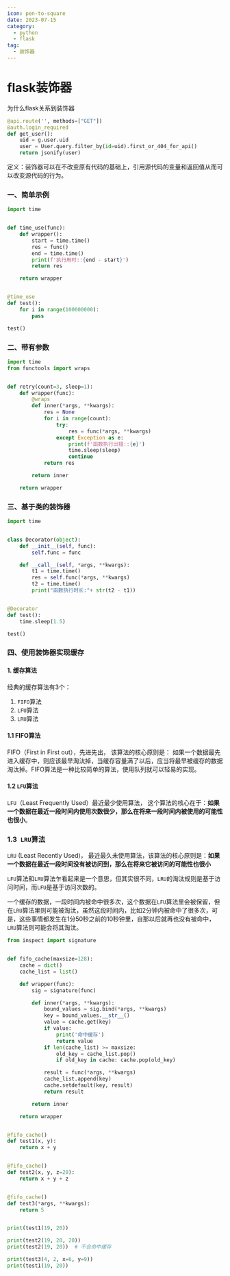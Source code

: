 ```yaml
---
icon: pen-to-square
date: 2023-07-15
category:
  - python
  - flask
tag:
  - 装饰器
---
```


# flask装饰器

为什么flask关系到装饰器

```python
@api.route('', methods=["GET"])
@auth.login_required
def get_user():
    uid = g.user.uid
    user = User.query.filter_by(id=uid).first_or_404_for_api()
    return jsonify(user)
```



定义：装饰器可以在不改变原有代码的基础上，引用源代码的变量和返回值从而可以改变源代码的行为。

### 一、简单示例

```python
import time


def time_use(func):
    def wrapper():
        start = time.time()
        res = func()
        end = time.time()
        print(f'执行用时::{end - start}')
        return res

    return wrapper


@time_use
def test():
    for i in range(100000000):
        pass

test()
```

### 二、带有参数

```python
import time
from functools import wraps


def retry(count=3, sleep=1):
    def wrapper(func):
        @wraps
        def inner(*args, **kwargs):
            res = None
            for i in range(count):
                try:
                    res = func(*args, **kwargs)
                except Exception as e:
                    print(f'函数执行出错::{e}')
                    time.sleep(sleep)
                    continue
            return res

        return inner

    return wrapper
```

### 三、基于类的装饰器

```python
import time


class Decorator(object):
    def __init__(self, func):
        self.func = func

    def __call__(self, *args, **kwargs):
        t1 = time.time()
        res = self.func(*args, **kwargs)
        t2 = time.time()
        print("函数执行时长:"+ str(t2 - t1))


@Decorator
def test():
    time.sleep(1.5)

test()
```



### 四、使用装饰器实现缓存

#### 1. 缓存算法

经典的缓存算法有3个：

1. `FIFO`算法
2. `LFU`算法
3. `LRU`算法

#### 1.1 FIFO算法

FIFO（First in First out），先进先出， 该算法的核心原则是： 如果一个数据最先进入缓存中，则应该最早淘汰掉，当缓存容量满了以后，应当将最早被缓存的数据淘汰掉。FIFO算法是一种比较简单的算法，使用队列就可以轻易的实现。

#### 1.2 `LFU`算法

`LFU`（Least Frequently Used）最近最少使用算法， 这个算法的核心在于：**如果一个数据在最近一段时间内使用次数很少，那么在将来一段时间内被使用的可能性也很小**。

### 1.3` LRU`算法

`LRU` (Least Recently Used)， 最近最久未使用算法，该算法的核心原则是：**如果一个数据在最近一段时间没有被访问到，那么在将来它被访问的可能性也很小**

`LFU`算法和`LRU`算法乍看起来是一个意思，但其实很不同，`LRU`的淘汰规则是基于访问时间，而`LFU`是基于访问次数的。

一个缓存的数据，一段时间内被命中很多次，这个数据在`LFU`算法里会被保留，但在`LRU`算法里则可能被淘汰，虽然这段时间内，比如2分钟内被命中了很多次，可是，这些事情都发生在1分50秒之前的10秒钟里，自那以后就再也没有被命中，`LRU`算法则可能会将其淘汰。

```python
from inspect import signature


def fifo_cache(maxsize=128):
    cache = dict()
    cache_list = list()

    def wrapper(func):
        sig = signature(func)

        def inner(*args, **kwargs):
            bound_values = sig.bind(*args, **kwargs)
            key = bound_values.__str__()
            value = cache.get(key)
            if value:
                print('命中缓存')
                return value
            if len(cache_list) >= maxsize:
                old_key = cache_list.pop()
                if old_key in cache: cache.pop(old_key)

            result = func(*args, **kwargs)
            cache_list.append(key)
            cache.setdefault(key, result)
            return result

        return inner

    return wrapper


@fifo_cache()
def test1(x, y):
    return x + y


@fifo_cache()
def test2(x, y, z=20):
    return x + y + z


@fifo_cache()
def test3(*args, **kwargs):
    return 5


print(test1(19, 20))

print(test2(19, 20, 20))
print(test2(19, 20))  # 不会命中缓存

print(test3(4, 2, x=6, y=9))
print(test1(19, 20))
```



